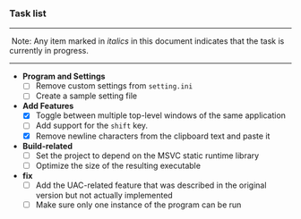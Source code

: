 ### Task list

---

​	Note: Any item marked in *italics* in this document indicates that the task is currently in progress.

---

- **Program and Settings**
    - [ ] Remove custom settings from `setting.ini`
    - [ ] Create a sample setting file
- **Add Features**
    - [x] Toggle between multiple top-level windows of the same application
    - [ ] Add support for the `shift` key.
    - [x] Remove newline characters from the clipboard text and paste it
- **Build-related**
    - [ ] Set the project to depend on the MSVC static runtime library
    - [ ] Optimize the size of the resulting executable
- **fix**
    - [ ] Add the UAC-related feature that was described in the original version but not actually implemented
    - [ ] Make sure only one instance of the program can be run 

